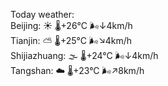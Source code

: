 Today weather:  
Beijing: ☀️   🌡️+26°C 🌬️↓4km/h  
Tianjin: ⛅️  🌡️+25°C 🌬️↘4km/h  
Shijiazhuang: 🌫  🌡️+24°C 🌬️↓4km/h  
Tangshan: ☁️   🌡️+23°C 🌬️↗8km/h  
